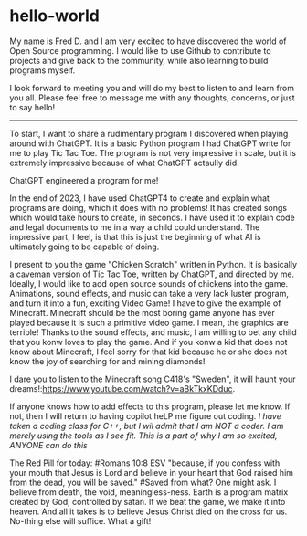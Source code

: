 # hello-world

My name is Fred D. and I am very excited to have discovered the world of Open Source programming.
I would like to use Github to contribute to projects and give back to the community, while also learning to build programs myself.

I look forward to meeting you and will do my best to listen to and learn from you all. 
Please feel free to message me with any thoughts, concerns, or just to say hello!

---------------------------------------------------------------------------------------------

To start, I want to share a rudimentary program I discovered when playing around with ChatGPT.
It is a basic Python program I had ChatGPT write for me to play Tic Tac Toe. 
The program is not very impressive in scale, but it is extremely impressive because of what ChatGPT actaully did.

ChatGPT engineered a program for me!

In the end of 2023, I have used ChatGPT4 to create and explain what programs are doing, which it does with no problems!
It has created songs which would take hours to create, in seconds. 
I have used it to explain code and legal documents to me in a way a child could understand.
The impressive part, I feel, is that this is just the beginning of what AI is ultimately going to be capable of doing.

I present to you the game "Chicken Scratch" written in Python. It is basically a caveman version of Tic Tac Toe, written by ChatGPT, and directed by me. 
Ideally, I would like to add open source sounds of chickens into the game. Animations, sound effects, and music can take a very lack luster program, and turn it into a fun, exciting Video Game! I have to give the example of Minecraft. Minecraft should be the most boring game anyone has ever played because it is such a primitive video game. I mean, the graphics are terrible! Thanks to the sound effects, and music, I am willing to bet any child that you konw loves to play the game. And if you konw a kid that does not know about Minecraft, I feel sorry for that kid because he or she does not know the joy of searching for and mining diamonds!

I dare you to listen to the Minecraft song C418's "Sweden", it will haunt your dreams!:https://www.youtube.com/watch?v=aBkTkxKDduc. 

If anyone knows how to add effects to this program, please let me know. If not, then I will return to having copilot heLP me figure out coding. *I have taken a coding class for C++, but I wil admit that I am NOT a coder. I am merely using the tools as I see fit. This is a part of why I am so excited, ANYONE can do this*

The Red Pill for today:
#Romans 10:8 ESV "because, if you confess with your mouth that Jesus is Lord and believe in your heart that God raised him from the dead, you will be saved."
#Saved from what? One might ask. I believe from death, the void, meaningless-ness. Earth is a program matrix created by God, controlled by satan. If we beat the game, we make it into heaven. And all it takes is to believe Jesus Christ died on the cross for us. No-thing else will suffice. What a gift!
